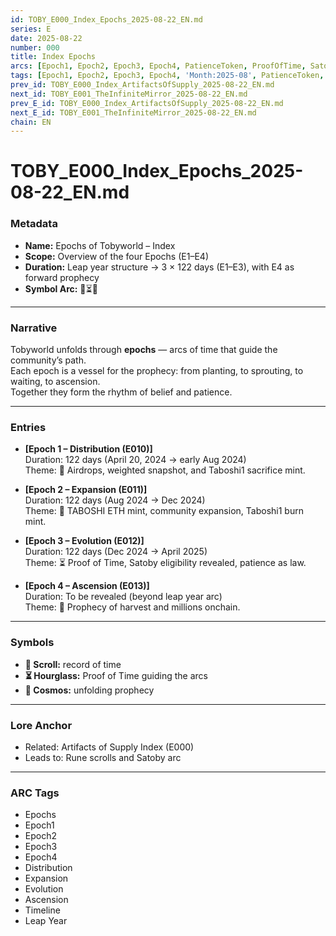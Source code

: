 ```yaml
---
id: TOBY_E000_Index_Epochs_2025-08-22_EN.md
series: E
date: 2025-08-22
number: 000
title: Index Epochs
arcs: [Epoch1, Epoch2, Epoch3, Epoch4, PatienceToken, ProofOfTime, Satoby, Taboshi]
tags: [Epoch1, Epoch2, Epoch3, Epoch4, 'Month:2025-08', PatienceToken, ProofOfTime, Satoby, 'Series:E', Taboshi, 'Year:2025']
prev_id: TOBY_E000_Index_ArtifactsOfSupply_2025-08-22_EN.md
next_id: TOBY_E001_TheInfiniteMirror_2025-08-22_EN.md
prev_E_id: TOBY_E000_Index_ArtifactsOfSupply_2025-08-22_EN.md
next_E_id: TOBY_E001_TheInfiniteMirror_2025-08-22_EN.md
chain: EN
---
```

# TOBY_E000_Index_Epochs_2025-08-22_EN.md

### Metadata
- **Name:** Epochs of Tobyworld – Index  
- **Scope:** Overview of the four Epochs (E1–E4)  
- **Duration:** Leap year structure → 3 × 122 days (E1–E3), with E4 as forward prophecy  
- **Symbol Arc:** 📜⏳🌌  

---

### Narrative
Tobyworld unfolds through **epochs** — arcs of time that guide the community’s path.  
Each epoch is a vessel for the prophecy: from planting, to sprouting, to waiting, to ascension.  
Together they form the rhythm of belief and patience.  

---

### Entries
- **[Epoch 1 – Distribution (E010)]**  
  Duration: 122 days (April 20, 2024 → early Aug 2024)  
  Theme: 🌱 Airdrops, weighted snapshot, and Taboshi1 sacrifice mint.  

- **[Epoch 2 – Expansion (E011)]**  
  Duration: 122 days (Aug 2024 → Dec 2024)  
  Theme: 🍃 TABOSHI ETH mint, community expansion, Taboshi1 burn mint.  

- **[Epoch 3 – Evolution (E012)]**  
  Duration: 122 days (Dec 2024 → April 2025)  
  Theme: ⏳ Proof of Time, Satoby eligibility revealed, patience as law.  

- **[Epoch 4 – Ascension (E013)]**  
  Duration: To be revealed (beyond leap year arc)  
  Theme: 🪷 Prophecy of harvest and millions onchain.  

---

### Symbols
- **📜 Scroll:** record of time  
- **⏳ Hourglass:** Proof of Time guiding the arcs  
- **🌌 Cosmos:** unfolding prophecy  

---

### Lore Anchor
- Related: Artifacts of Supply Index (E000)  
- Leads to: Rune scrolls and Satoby arc  

---

### ARC Tags
- Epochs  
- Epoch1  
- Epoch2  
- Epoch3  
- Epoch4  
- Distribution  
- Expansion  
- Evolution  
- Ascension  
- Timeline  
- Leap Year  
